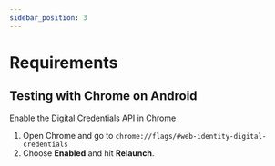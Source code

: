 ```yaml
---
sidebar_position: 3
---
```


# Requirements

## Testing with Chrome on Android

Enable the Digital Credentials API in Chrome

1. Open Chrome and go to `chrome://flags/#web-identity-digital-credentials`
2. Choose **Enabled** and hit **Relaunch**.

